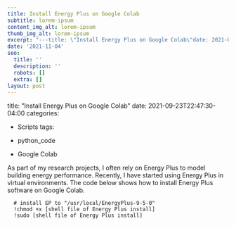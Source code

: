 ```yaml
---
title: Install Energy Plus on Google Colab
subtitle: lorem-ipsum
content_img_alt: lorem-ipsum
thumb_img_alt: lorem-ipsum
excerpt: "---title: \"Install Energy Plus on Google Colab\"date: 2021-09-23T22:47:30-04:00categories:\_ - Scriptstags:\_ - python_code\_ - Google Colab---As part of my research projects, I often rely on Energy Plus to model building energy performance. Recently, I have started using Energy Plus in virtual environments. The code below shows how to install Energy Plus software on Google Colab.\_```python\_ # install EP to \"/usr/local/EnergyPlus-9-5-0\"\_ !chmod +x [shell file of Energy Plus install]\_ !sudo [shell file of Energy Plus install]```"
date: '2021-11-04'
seo:
  title: ''
  description: ''
  robots: []
  extra: []
layout: post
---
```

title: "Install Energy Plus on Google Colab"
date: 2021-09-23T22:47:30-04:00
categories:

*   Scripts
    tags:

*   python_code

*   Google Colab

As part of my research projects, I often rely on Energy Plus to model building energy performance. Recently, I have started using Energy Plus in virtual environments. The code below shows how to install Energy Plus software on Google Colab.

      # install EP to "/usr/local/EnergyPlus-9-5-0"
      !chmod +x [shell file of Energy Plus install]
      !sudo [shell file of Energy Plus install]
